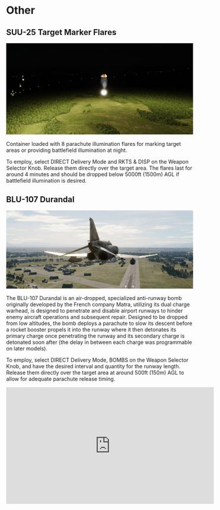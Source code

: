 # Other

## SUU-25 Target Marker Flares

![Illumination Flares](../../../img/illum_flares.jpg)

Container loaded with 8 parachute illumination flares for marking target areas or providing
battlefield illumination at night.

To employ, select DIRECT Delivery Mode and RKTS & DISP on the Weapon Selector Knob. Release them
directly over the target area. The flares last for around 4 minutes and should be dropped below
5000ft (1500m) AGL if battlefield illumination is desired.

## BLU-107 Durandal

![Durandal](../../../img/durandal.jpg)

The BLU-107 Durandal is an air-dropped, specialized anti-runway bomb originally developed by the
French company Matra, utilizing its dual charge warhead, is designed to penetrate and disable
airport runways to hinder enemy aircraft operations and subsequent repair. Designed to be dropped
from low altitudes, the bomb deploys a parachute to slow its descent before a rocket booster propels
it into the runway where it then detonates its primary charge once penetrating the runway and its
secondary charge is detonated soon after (the delay in between each charge was programmable on later
models).

To employ, select DIRECT Delivery Mode, BOMBS on the Weapon Selector Knob, and have the desired
interval and quantity for the runway length. Release them directly over the target area at around
500ft (150m) AGL to allow for adequate parachute release timing.

<iframe width="560" height="315" src="https://www.youtube.com/embed/yxxAtVcIBeg?si=ANwU3wgpsFA1xdnx"
title="DCS F-4E Phantom II Durandal Anti Runway Bomb" frameborder="0"
allow="accelerometer; autoplay; clipboard-write; encrypted-media; gyroscope; picture-in-picture; web-share"
referrerpolicy="strict-origin-when-cross-origin" allowfullscreen></iframe>
